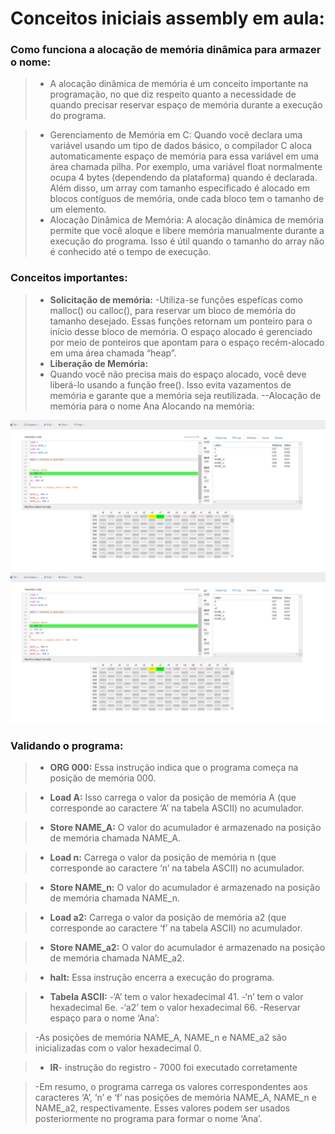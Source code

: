 #  Conceitos iniciais assembly em aula: 

### Como funciona a alocação de memória dinâmica para armazer o nome: 


> - A alocação dinâmica de memória é um conceito importante na programação, no que diz respeito quanto a necessidade de quando precisar reservar espaço de memória durante a execução do programa.

> - Gerenciamento de Memória em C: Quando você declara uma variável usando um tipo de dados básico, o compilador C aloca automaticamente espaço de memória para essa variável em uma área chamada pilha. Por exemplo, uma variável float normalmente ocupa 4 bytes (dependendo da plataforma) quando é declarada. Além disso, um array com tamanho especificado é alocado em blocos contíguos de memória, onde cada bloco tem o tamanho de um elemento.
>- Alocação Dinâmica de Memória: A alocação dinâmica de memória permite que você aloque e libere memória manualmente durante a execução do programa. Isso é útil quando o tamanho do array não é conhecido até o tempo de execução.  

### Conceitos importantes: 
> - **Solicitação de memória:**
>-Utiliza-se funções espefícas como malloc() ou calloc(), para reservar um bloco de memória do tamanho desejado. Essas funções retornam um ponteiro para o início desse bloco de memória. O espaço alocado é gerenciado por meio de ponteiros que apontam para o espaço recém-alocado em uma área chamada “heap”.
> - **Liberação de Memória:**
>- Quando você não precisa mais do espaço alocado, você deve liberá-lo usando a função free(). Isso evita vazamentos de memória e garante que a memória seja reutilizada. 
>--Alocação de memória para o nome Ana Alocando na memória: 


![alt text](Imagens/assembly.PNG)
![alt text](Imagens/assembly.PNG)


### Validando o programa:

> - **ORG 000:** Essa instrução indica que o programa começa na posição de memória 000.

> - **Load A:** Isso carrega o valor da posição de memória A (que corresponde ao caractere ‘A’ na tabela ASCII) no acumulador.

> - **Store NAME_A:** O valor do acumulador é armazenado na posição de memória chamada NAME_A.

> - **Load n:** Carrega o valor da posição de memória n (que corresponde ao caractere ‘n’ na tabela ASCII) no acumulador.

> - **Store NAME_n:** O valor do acumulador é armazenado na posição de memória chamada NAME_n.

> - **Load a2:** Carrega o valor da posição de memória a2 (que corresponde ao caractere ‘f’ na tabela ASCII) no acumulador.

> - **Store NAME_a2:** O valor do acumulador é armazenado na posição de memória chamada NAME_a2.

> - **halt:** Essa instrução encerra a execução do programa.

> - **Tabela ASCII:**
> -‘A’ tem o valor hexadecimal 41.
> -‘n’ tem o valor hexadecimal 6e.
> -‘a2’ tem o valor hexadecimal 66.
> -Reservar espaço para o nome ‘Ana’:

> -As posições de memória NAME_A, NAME_n e NAME_a2 são inicializadas com o valor hexadecimal 0.

> - **IR**- instrução do registro - 7000 foi executado corretamente

> -Em resumo, o programa carrega os valores correspondentes aos caracteres ‘A’, ‘n’ e ‘f’ nas posições de memória NAME_A, NAME_n e NAME_a2, respectivamente. Esses valores podem ser usados posteriormente no programa para formar o nome ‘Ana’.

